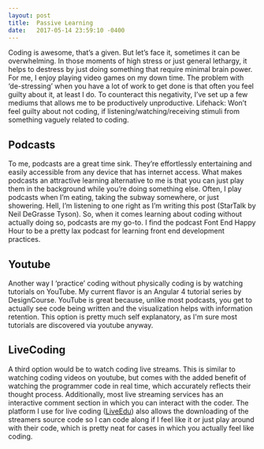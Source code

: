 ```yaml
---
layout: post
title:  Passive Learning
date:   2017-05-14 23:59:10 -0400
---
```



Coding is awesome, that’s a given. But let’s face it, sometimes it can be overwhelming. In those moments of high stress or just general lethargy, it helps to destress by just doing something that require minimal brain power. For me, I enjoy playing video games on my down time. The problem with ‘de-stressing’ when you have a lot of work to get done is that often you feel guilty about it, at least I do. To counteract this negativity, I’ve set up a few mediums that allows me to be productively unproductive.  Lifehack: Won’t feel guilty about not coding, if listening/watching/receiving stimuli from something vaguely related to coding.

## Podcasts
To me, podcasts are a great time sink. They’re effortlessly entertaining and easily accessible from any device that has internet access.  What makes podcasts an attractive learning alternative to me is that you can just play them in the background while you’re doing something else. Often, I play podcasts when I’m eating, taking the subway somewhere, or just showering. Hell, I’m listening to one right as I’m writing this post (StarTalk by Neil DeGrasse Tyson).  So, when it comes learning about coding without actually doing so, podcasts are my go-to. I find the podcast Font End Happy Hour to be a pretty lax podcast for learning front end development practices. 

## Youtube

Another way I ‘practice’ coding without physically coding is by watching tutorials on YouTube. My current flavor is an Angular 4 tutorial series by DesignCourse. YouTube is great because, unlike most podcasts, you get to actually see code being written and the visualization helps with information retention. This option is pretty much self explanatory, as I'm sure most tutorials are discovered via youtube anyway.

## LiveCoding
A third option would be to watch coding live streams. This is similar to watching coding videos on youtube, but comes with the added benefit of watching the programmer code in real time, which accurately reflects their thought process. Additionally, most live streaming services has an interactive comment section in which you can interact with the coder. The platform I use for live coding ([LiveEdu](https://www.liveedu.tv/)) also allows the downloading of the streamers source code so I can code along if I feel like it or just play around with their code, which is pretty neat for cases in which you actually feel like coding. 
